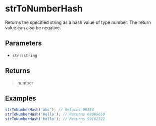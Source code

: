 # strToNumberHash <Badge type="tip" text="JavaScript" /><Badge type="info" text="Dart" />

Returns the specified string as a hash value of type number. The return value can also be negative.

## Parameters

- `str::string`

## Returns

> number

## Examples

```javascript
strToNumberHash('abc'); // Returns 96354
strToNumberHash('Hello'); // Returns 69609650
strToNumberHash('hello'); // Returns 99162322
```
